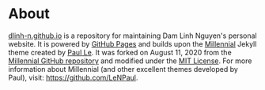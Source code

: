 # About

[dlinh-n.github.io](https://github.com/dlinh-n/dlinh-n.github.io) is a repository for maintaining Dam Linh Nguyen's personal website.
It is powered by
<a href="https://pages.github.com/" target="_blank" rel="noopener noreferrer">GitHub Pages</a>
and builds upon the
<a href="https://lenpaul.github.io/Millennial/" target="_blank" rel="noopener noreferrer">Millennial</a>
Jekyll theme created by 
<a href="https://www.lenpaul.com/" target="_blank" rel="noopener noreferrer">Paul Le</a>.
It was forked on August 11, 2020 from the
<a href="https://github.com/LeNPaul/Millennial" target="_blank" rel="noopener noreferrer">Millennial GitHub repository</a>
and modified under the 
<a href="https://github.com/LeNPaul/Millennial/blob/gh-pages/LICENSE.md">MIT License</a>. 
For more information about Millennial (and other excellent themes developed by Paul), visit: 
<a href="https://github.com/LeNPaul" target="_blank" rel="noopener noreferrer">https://github.com/LeNPaul</a>.
